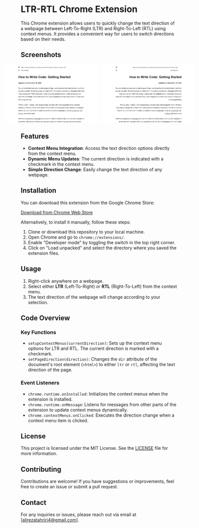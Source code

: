 # LTR-RTL Chrome Extension

This Chrome extension allows users to quickly change the text direction of a webpage between Left-To-Right (LTR) and Right-To-Left (RTL) using context menus. It provides a convenient way for users to switch directions based on their needs.


## Screenshots

<div style="display: flex; justify-content: center;">
    <img src="./images/screenshot-01.png" alt="Context Menu LTR" width="300" style="margin-right: 10px;"/>
    <img src="./images/screenshot-02.png" alt="Context Menu RTL" width="300"/>
</div>

## Features

- **Context Menu Integration**: Access the text direction options directly from the context menu.
- **Dynamic Menu Updates**: The current direction is indicated with a checkmark in the context menu.
- **Simple Direction Change**: Easily change the text direction of any webpage.

## Installation

You can download this extension from the Google Chrome Store:

[Download from Chrome Web Store](https://chromewebstore.google.com/detail/ltr-rtl/diedjfeojbodkmhiekmafpecgkllbhcf?authuser=0&hl=en)

Alternatively, to install it manually, follow these steps:

1. Clone or download this repository to your local machine.
2. Open Chrome and go to `chrome://extensions/`.
3. Enable "Developer mode" by toggling the switch in the top right corner.
4. Click on "Load unpacked" and select the directory where you saved the extension files.

## Usage

1. Right-click anywhere on a webpage.
2. Select either **LTR** (Left-To-Right) or **RTL** (Right-To-Left) from the context menu.
3. The text direction of the webpage will change according to your selection.

## Code Overview

### Key Functions

- `setupContextMenus(currentDirection)`: Sets up the context menu options for LTR and RTL. The current direction is marked with a checkmark.
- `setPageDirection(direction)`: Changes the `dir` attribute of the document's root element (`<html>`) to either `ltr` or `rtl`, affecting the text direction of the page.

### Event Listeners

- `chrome.runtime.onInstalled`: Initializes the context menus when the extension is installed.
- `chrome.runtime.onMessage`: Listens for messages from other parts of the extension to update context menus dynamically.
- `chrome.contextMenus.onClicked`: Executes the direction change when a context menu item is clicked.

## License

This project is licensed under the MIT License. See the [LICENSE](LICENSE) file for more information.

## Contributing

Contributions are welcome! If you have suggestions or improvements, feel free to create an issue or submit a pull request.

## Contact

For any inquiries or issues, please reach out via email at [alirezatahriri4@gmail.com].
